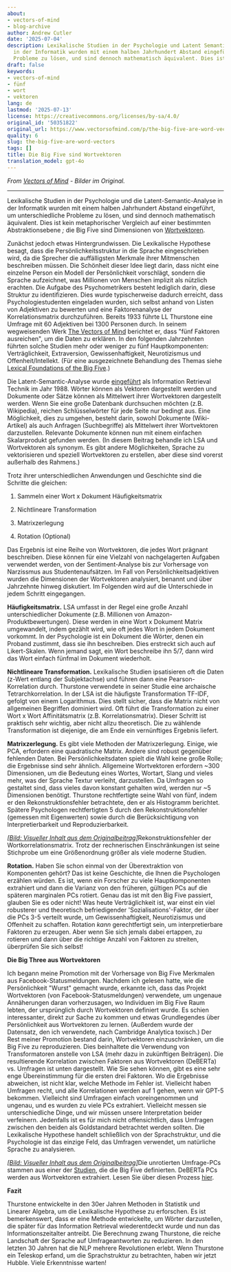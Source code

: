```yaml
---
about:
- vectors-of-mind
- blog-archive
author: Andrew Cutler
date: '2025-07-04'
description: Lexikalische Studien in der Psychologie und Latent Semantic Analysis
  in der Informatik wurden mit einem halben Jahrhundert Abstand eingeführt, um unterschiedliche
  Probleme zu lösen, und sind dennoch mathematisch äquivalent. Dies ist kein Meta...
draft: false
keywords:
- vectors-of-mind
- fünf
- wort
- vektoren
lang: de
lastmod: '2025-07-13'
license: https://creativecommons.org/licenses/by-sa/4.0/
original_id: '50351822'
original_url: https://www.vectorsofmind.com/p/the-big-five-are-word-vectors
quality: 6
slug: the-big-five-are-word-vectors
tags: []
title: Die Big Five sind Wortvektoren
translation_model: gpt-4o
---
```


*From [Vectors of Mind](https://www.vectorsofmind.com/p/the-big-five-are-word-vectors) - Bilder im Original.*

---

Lexikalische Studien in der Psychologie und die Latent-Semantic-Analyse in der Informatik wurden mit einem halben Jahrhundert Abstand eingeführt, um unterschiedliche Probleme zu lösen, und sind dennoch mathematisch äquivalent. Dies ist kein metaphorischer Vergleich auf einer bestimmten Abstraktionsebene _;_ die Big Five sind Dimensionen von [Wortvektoren](https://dzone.com/articles/introduction-to-word-vectors).

Zunächst jedoch etwas Hintergrundwissen. Die Lexikalische Hypothese besagt, dass die Persönlichkeitsstruktur in die Sprache eingeschrieben wird, da die Sprecher die auffälligsten Merkmale ihrer Mitmenschen beschreiben müssen. Die Schönheit dieser Idee liegt darin, dass nicht eine einzelne Person ein Modell der Persönlichkeit vorschlägt, sondern die Sprache aufzeichnet, was Millionen von Menschen implizit als nützlich erachten. Die Aufgabe des Psychometrikers besteht lediglich darin, diese Struktur zu identifizieren. Dies wurde typischerweise dadurch erreicht, dass Psychologiestudenten eingeladen wurden, sich selbst anhand von Listen von Adjektiven zu bewerten und eine Faktorenanalyse der Korrelationsmatrix durchzuführen. Bereits 1933 führte LL Thurstone eine Umfrage mit 60 Adjektiven bei 1300 Personen durch. In seinem wegweisenden Werk [The Vectors of Mind](http://psych.colorado.edu/~carey/Courses/PSYC5112/Readings/VectorsOfMind_Thurstone.pdf) berichtet er, dass "fünf Faktoren ausreichen", um die Daten zu erklären. In den folgenden Jahrzehnten führten solche Studien mehr oder weniger zu fünf Hauptkomponenten: Verträglichkeit, Extraversion, Gewissenhaftigkeit, Neurotizismus und Offenheit/Intellekt. (Für eine ausgezeichnete Behandlung des Themas siehe [Lexical Foundations of the Big Five](https://www.researchgate.net/profile/Boele-Raad-2/publication/282980275_The_Lexical_Foundation_of_the_Big_Five-Factor_Model/links/5626198508aed3d3f137e522/The-Lexical-Foundation-of-the-Big-Five-Factor-Model.pdf).)

Die Latent-Semantic-Analyse wurde [eingeführt](https://dl.acm.org/doi/abs/10.1145/57167.57214?casa_token=ogUyQ6VJeZgAAAAA:ksULYwu-Km_5Ap0wA2ho3tbwzTjsB0tHONfEEMIldNB6PJgkRyM7eFaa7uZ-XZJ3nYo0MbYFeJsBng) als Information Retrieval Technik im Jahr 1988. Wörter können als Vektoren dargestellt werden und Dokumente oder Sätze können als Mittelwert ihrer Wortvektoren dargestellt werden. Wenn Sie eine große Datenbank durchsuchen möchten (z.B. Wikipedia), reichen Schlüsselwörter für jede Seite nur bedingt aus. Eine Möglichkeit, dies zu umgehen, besteht darin, sowohl Dokumente (Wiki-Artikel) als auch Anfragen (Suchbegriffe) als Mittelwert ihrer Wortvektoren darzustellen. Relevante Dokumente können nun mit einem einfachen Skalarprodukt gefunden werden. (In diesem Beitrag behandle ich LSA und Wortvektoren als synonym. Es gibt andere Möglichkeiten, Sprache zu vektorisieren und speziell Wortvektoren zu erstellen, aber diese sind vorerst außerhalb des Rahmens.)

Trotz ihrer unterschiedlichen Anwendungen und Geschichte sind die Schritte die gleichen:

 1. Sammeln einer Wort x Dokument Häufigkeitsmatrix

 2. Nichtlineare Transformation

 3. Matrixzerlegung

 4. Rotation (Optional)

Das Ergebnis ist eine Reihe von Wortvektoren, die jedes Wort prägnant beschreiben. Diese können für eine Vielzahl von nachgelagerten Aufgaben verwendet werden, von der Sentiment-Analyse bis zur Vorhersage von Narzissmus aus Studentenaufsätzen. Im Fall von Persönlichkeitsadjektiven wurden die Dimensionen der Wortvektoren analysiert, benannt und über Jahrzehnte hinweg diskutiert. Im Folgenden wird auf die Unterschiede in jedem Schritt eingegangen.

**Häufigkeitsmatrix.** LSA umfasst in der Regel eine große Anzahl unterschiedlicher Dokumente (z.B. Millionen von Amazon-Produktbewertungen). Diese werden in eine Wort x Dokument Matrix umgewandelt, indem gezählt wird, wie oft jedes Wort in jedem Dokument vorkommt. In der Psychologie ist ein Dokument die Wörter, denen ein Proband zustimmt, dass sie ihn beschreiben. Dies erstreckt sich auch auf Likert-Skalen. Wenn jemand sagt, ein Wort beschreibe ihn 5/7, dann wird das Wort einfach fünfmal im Dokument wiederholt.

**Nichtlineare Transformation.** Lexikalische Studien ipsatisieren oft die Daten (z-Wert entlang der Subjektachse) und führen dann eine Pearson-Korrelation durch. Thurstone verwendete in seiner Studie eine archaische Tetrarchkorrelation. In der LSA ist die häufigste Transformation TF-IDF, gefolgt von einem Logarithmus. Dies stellt sicher, dass die Matrix nicht von allgemeinen Begriffen dominiert wird. Oft führt die Transformation zu einer Wort x Wort Affinitätsmatrix (z.B. Korrelationsmatrix). Dieser Schritt ist praktisch sehr wichtig, aber nicht allzu theoretisch. Die zu wählende Transformation ist diejenige, die am Ende ein vernünftiges Ergebnis liefert.

**Matrixzerlegung.** Es gibt viele Methoden der Matrixzerlegung. Einige, wie PCA, erfordern eine quadratische Matrix. Andere sind robust gegenüber fehlenden Daten. Bei Persönlichkeitsdaten spielt die Wahl keine große Rolle; die Ergebnisse sind sehr ähnlich. Allgemeine Wortvektoren erfordern ~300 Dimensionen, um die Bedeutung eines Wortes, Wortart, Slang und vieles mehr, was der Sprache Textur verleiht, darzustellen. Da Umfragen so gestaltet sind, dass vieles davon konstant gehalten wird, werden nur ~5 Dimensionen benötigt. Thurstone rechtfertigte seine Wahl von fünf, indem er den Rekonstruktionsfehler betrachtete, den er als Histogramm berichtet. Spätere Psychologen rechtfertigten 5 durch den Rekonstruktionsfehler (gemessen mit Eigenwerten) sowie durch die Berücksichtigung von Interpretierbarkeit und Reproduzierbarkeit.

[*[Bild: Visueller Inhalt aus dem Originalbeitrag]*](https://substackcdn.com/image/fetch/$s_!Zw-J!,f_auto,q_auto:good,fl_progressive:steep/https%3A%2F%2Fbucketeer-e05bbc84-baa3-437e-9518-adb32be77984.s3.amazonaws.com%2Fpublic%2Fimages%2Fd562c1c2-1576-4fad-896c-52e799d4598b_1600x1066.png)Rekonstruktionsfehler der Wortkorrelationsmatrix. Trotz der rechnerischen Einschränkungen ist seine Stichprobe um eine Größenordnung größer als viele moderne Studien.

**Rotation.** Haben Sie schon einmal von der Überextraktion von Komponenten gehört? Das ist keine Geschichte, die Ihnen die Psychologen erzählen würden. Es ist, wenn ein Forscher zu viele Hauptkomponenten extrahiert und dann die Varianz von den früheren, gültigen PCs auf die späteren marginalen PCs rotiert. Genau das ist mit den Big Five passiert, glauben Sie es oder nicht! Was heute Verträglichkeit ist, war einst ein viel robusterer und theoretisch befriedigender 'Sozialisations'-Faktor, der über die PCs 3-5 verteilt wurde, um Gewissenhaftigkeit, Neurotizismus und Offenheit zu schaffen. Rotation _kann_ gerechtfertigt sein, um interpretierbare Faktoren zu erzeugen. Aber wenn Sie sich jemals dabei ertappen, zu rotieren und dann über die richtige Anzahl von Faktoren zu streiten, überprüfen Sie sich selbst!

**Die Big Three aus Wortvektoren**

Ich begann meine Promotion mit der Vorhersage von Big Five Merkmalen aus Facebook-Statusmeldungen. Nachdem ich gelesen hatte, wie die Persönlichkeit "Wurst" gemacht wurde, erkannte ich, dass das Projekt Wortvektoren (von Facebook-Statusmeldungen) verwendete, um ungenaue Annäherungen daran vorherzusagen, wo Individuen im Big Five Raum lebten, der ursprünglich durch Wortvektoren definiert wurde. Es schien interessanter, direkt zur Sache zu kommen und etwas Grundlegendes über Persönlichkeit aus Wortvektoren zu lernen. (Außerdem wurde der Datensatz, den ich verwendete, nach Cambridge Analytica toxisch.) Der Rest meiner Promotion bestand darin, Wortvektoren einzuschränken, um die Big Five zu reproduzieren. Dies beinhaltete die Verwendung von Transformatoren anstelle von LSA (mehr dazu in zukünftigen Beiträgen). Die resultierende Korrelation zwischen Faktoren aus Wortvektoren (DeBERTa) vs. Umfragen ist unten dargestellt. Wie Sie sehen können, gibt es eine sehr enge Übereinstimmung für die ersten drei Faktoren. Wo die Ergebnisse abweichen, ist nicht klar, welche Methode im Fehler ist. Vielleicht haben Umfragen recht, und alle Korrelationen werden auf 1 gehen, wenn wir GPT-5 bekommen. Vielleicht sind Umfragen einfach voreingenommen und ungenau, und es wurden zu viele PCs extrahiert. Vielleicht messen sie unterschiedliche Dinge, und wir müssen unsere Interpretation beider verfeinern. Jedenfalls ist es für mich nicht offensichtlich, dass Umfragen zwischen den beiden als Goldstandard betrachtet werden sollten. Die Lexikalische Hypothese handelt schließlich von der Sprachstruktur, und die Psychologie ist das einzige Feld, das Umfragen verwendet, um natürliche Sprache zu analysieren.

[*[Bild: Visueller Inhalt aus dem Originalbeitrag]*](https://substackcdn.com/image/fetch/$s_!lY1-!,f_auto,q_auto:good,fl_progressive:steep/https%3A%2F%2Fbucketeer-e05bbc84-baa3-437e-9518-adb32be77984.s3.amazonaws.com%2Fpublic%2Fimages%2F6bf087b4-76cc-4272-a2f7-037d606ed2ba_726x682.png)Die unrotierten Umfrage-PCs stammen aus einer der [Studien](https://onlinelibrary.wiley.com/doi/10.1002/\(SICI\)1099-0984\(199603\)10:1%3C61::AID-PER246%3E3.0.CO;2-D), die die Big Five definierten. DeBERTa PCs werden aus Wortvektoren extrahiert. Lesen Sie über diesen Prozess [hier](https://psyarxiv.com/gdm5v/).

**Fazit**

Thurstone entwickelte in den 30er Jahren Methoden in Statistik und Linearer Algebra, um die Lexikalische Hypothese zu erforschen. Es ist bemerkenswert, dass er eine Methode entwickelte, um Wörter darzustellen, die später für das Information Retrieval wiederentdeckt wurde und nun das Informationszeitalter antreibt. Die Berechnung zwang Thurstone, die reiche Landschaft der Sprache auf Umfrageantworten zu reduzieren. In den letzten 30 Jahren hat die NLP mehrere Revolutionen erlebt. Wenn Thurstone ein Teleskop erfand, um die Sprachstruktur zu betrachten, haben wir jetzt Hubble. Viele Erkenntnisse warten!